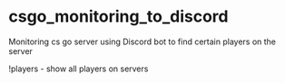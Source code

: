 # csgo_monitoring_to_discord
Monitoring cs go server using Discord bot to find certain players on the server

!players - show all players on servers
